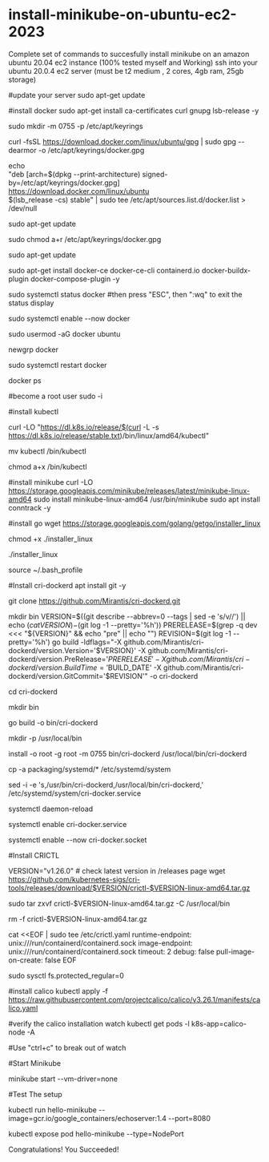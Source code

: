 # install-minikube-on-ubuntu-ec2-2023
Complete set of commands to succesfully install minikube on an amazon ubuntu 20.04 ec2 instance (100% tested myself and Working)
ssh into your ubuntu 20.0.4 ec2 server (must be t2 medium , 2 cores, 4gb ram, 25gb storage)

#update your server
sudo apt-get update

#install docker
sudo apt-get install ca-certificates curl gnupg lsb-release -y

sudo mkdir -m 0755 -p /etc/apt/keyrings

curl -fsSL https://download.docker.com/linux/ubuntu/gpg | sudo gpg --dearmor -o /etc/apt/keyrings/docker.gpg

echo \
  "deb [arch=$(dpkg --print-architecture) signed-by=/etc/apt/keyrings/docker.gpg] https://download.docker.com/linux/ubuntu \
  $(lsb_release -cs) stable" | sudo tee /etc/apt/sources.list.d/docker.list > /dev/null

sudo apt-get update

sudo chmod a+r /etc/apt/keyrings/docker.gpg

sudo apt-get update

sudo apt-get install docker-ce docker-ce-cli containerd.io docker-buildx-plugin docker-compose-plugin -y

sudo systemctl status docker
#then press "ESC", then ":wq" to exit the status display

sudo systemctl enable --now docker

sudo usermod -aG docker ubuntu

newgrp docker

sudo systemctl restart docker

docker ps

#become a root user
sudo -i

#install kubectl

curl -LO "https://dl.k8s.io/release/$(curl -L -s https://dl.k8s.io/release/stable.txt)/bin/linux/amd64/kubectl"

mv kubectl /bin/kubectl

chmod a+x /bin/kubectl

#install minikube
curl -LO https://storage.googleapis.com/minikube/releases/latest/minikube-linux-amd64
sudo install minikube-linux-amd64 /usr/bin/minikube
sudo apt install conntrack -y

#install go
wget https://storage.googleapis.com/golang/getgo/installer_linux

chmod +x ./installer_linux

./installer_linux

source ~/.bash_profile

#Install cri-dockerd
apt install git -y

git clone https://github.com/Mirantis/cri-dockerd.git

mkdir bin
VERSION=$((git describe --abbrev=0 --tags | sed -e 's/v//') || echo $(cat VERSION)-$(git log -1 --pretty='%h')) PRERELEASE=$(grep -q dev <<< "${VERSION}" && echo "pre" || echo "") REVISION=$(git log -1 --pretty='%h')
go build -ldflags="-X github.com/Mirantis/cri-dockerd/version.Version='$VERSION}' -X github.com/Mirantis/cri-dockerd/version.PreRelease='$PRERELEASE' -X github.com/Mirantis/cri-dockerd/version.BuildTime='$BUILD_DATE' -X github.com/Mirantis/cri-dockerd/version.GitCommit='$REVISION'" -o cri-dockerd


cd cri-dockerd

mkdir bin

go build -o bin/cri-dockerd

mkdir -p /usr/local/bin

install -o root -g root -m 0755 bin/cri-dockerd /usr/local/bin/cri-dockerd

cp -a packaging/systemd/* /etc/systemd/system

sed -i -e 's,/usr/bin/cri-dockerd,/usr/local/bin/cri-dockerd,' /etc/systemd/system/cri-docker.service

systemctl daemon-reload

systemctl enable cri-docker.service

systemctl enable --now cri-docker.socket

#Install CRICTL

VERSION="v1.26.0" # check latest version in /releases page
wget https://github.com/kubernetes-sigs/cri-tools/releases/download/$VERSION/crictl-$VERSION-linux-amd64.tar.gz

sudo tar zxvf crictl-$VERSION-linux-amd64.tar.gz -C /usr/local/bin

rm -f crictl-$VERSION-linux-amd64.tar.gz

cat <<EOF | sudo tee /etc/crictl.yaml
runtime-endpoint: unix:///run/containerd/containerd.sock
image-endpoint: unix:///run/containerd/containerd.sock
timeout: 2
debug: false
pull-image-on-create: false
EOF

sudo sysctl fs.protected_regular=0

#install calico
kubectl apply -f https://raw.githubusercontent.com/projectcalico/calico/v3.26.1/manifests/calico.yaml

#verify the calico installation
watch kubectl get pods -l k8s-app=calico-node -A

#Use "ctrl+c" to break out of watch


#Start Minikube

minikube start --vm-driver=none

#Test The setup

kubectl run hello-minikube --image=gcr.io/google_containers/echoserver:1.4 --port=8080

kubectl expose pod hello-minikube --type=NodePort

Congratulations! You Succeeded!



